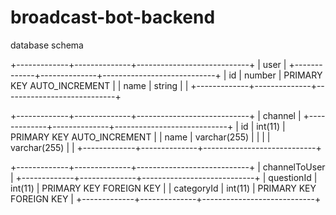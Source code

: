 # broadcast-bot-backend

database schema

+-------------+--------------+----------------------------+
|                        user                             |
+-------------+--------------+----------------------------+
| id          | number       | PRIMARY KEY AUTO_INCREMENT |
| name        | string       |                            |
+-------------+--------------+----------------------------+

+-------------+--------------+----------------------------+
|                        channel                          |
+-------------+--------------+----------------------------+
| id          | int(11)      | PRIMARY KEY AUTO_INCREMENT |
| name        | varchar(255) |                            |
|             | varchar(255) |                            |
+-------------+--------------+----------------------------+

+-------------+--------------+----------------------------+
|                        channelToUser                    |
+-------------+--------------+----------------------------+
| questionId  | int(11)      | PRIMARY KEY FOREIGN KEY    |
| categoryId  | int(11)      | PRIMARY KEY FOREIGN KEY    |
+-------------+--------------+----------------------------+
